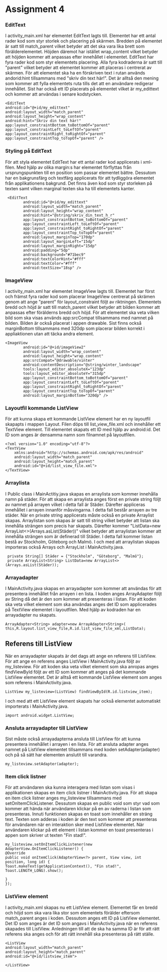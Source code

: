
# Assignment 4

### EditText
I activity_main.xml har elementet EditText lagts till. Elementet har ett antal rader kod som styr storlek och placering på skärmen. Bredden på elementet är satt till match_parent vilket betyder att det ska vara lika brett som förälderelementet. Höjden däremot har istället wrap_content vilket betyder att höjden kommer att anpassas efter innehållet i elementet. EditText har fyra rader kod som styr elementets placering. Alla fyra kodraderna är satt till "parent" vilket betyder att elementet kommer att placeras i centrerat av skärmen. För att elementet ska ha en förskriven text i rutan används andorid:hint tillsammans med "skriv din text här!". Det är alltså den mening som kommer att fylla elementets ruta tills det att en användare redigerar innehållet. Sist har också ett ID placerats på elementet vilket är my_edittext och kommer att användas i senare kodstycken.

```
<EditText
android:id="@+id/my_edittext"
android:layout_width="match_parent"
android:layout_height="wrap_content"
android:hint="Skriv din text här!"
app:layout_constraintBottom_toBottomOf="parent"
app:layout_constraintLeft_toLeftOf="parent"
app:layout_constraintRight_toRightOf="parent"
app:layout_constraintTop_toTopOf="parent" />
```

### Styling på EditText
För att styla elementet EditText har ett antal rader kod applicerats i xml-filen. Med hjälp av olika margin:s har elementet förflyttas från ursprungspunkten till en position som passar elementet bättre. Dessutom har en bakgrunsfärg och textfärg applicerats för att tydliggöra elementet från applikationens bakgrund. Det finns även kod som styr storleken på texten samt vilken marginal texten ska ha till elementets kanter.
```
 <EditText
        android:id="@+id/my_edittext"
        android:layout_width="match_parent"
        android:layout_height="wrap_content"
        android:hint="@string/skriv_din_text_h_r"
        app:layout_constraintBottom_toBottomOf="parent"
        app:layout_constraintLeft_toLeftOf="parent"
        app:layout_constraintRight_toRightOf="parent"
        app:layout_constraintTop_toTopOf="parent"
        android:layout_marginTop="170dp"
        android:layout_marginLeft="15dp"
        android:layout_marginRight="15dp"
        android:padding="5dp"
        android:background="#71bec9"
        android:textColorHint="#fff"
        android:textColor="#fff"
        android:textSize="18sp" />
```


### ImageView
I activity_main.xml har elementet ImageView lagts till. Elementet har först och främst fyra rader kod som placerar ImageView centrerat på skrämen genom att ange "parent" för layout_constraint följt av riktningen. Elementets bredd och höjd är satt till match_parent vilket betyder att bilden kommer att anpassas efter förälderns bredd och höjd. För att elementet ska veta vilken bild som ska visas används app:srcCompat tillsammans med namnet på bilden. Bilden är också placerat i appen drawable. Sist finns också marginBottom tillsammans med 320dp som placerar bilden korrekt i appliaktionen utan att täcka andra element.
```
<ImageView
        android:id="@+id/imageView2"
        android:layout_width="wrap_content"
        android:layout_height="wrap_content"
        app:srcCompat="@drawable/vinter"
        android:contentDescription="@string/winter_landscape"
        tools:layout_editor_absoluteX="123dp"
        tools:layout_editor_absoluteY="315dp"
        app:layout_constraintBottom_toBottomOf="parent"
        app:layout_constraintLeft_toLeftOf="parent"
        app:layout_constraintRight_toRightOf="parent"
        app:layout_constraintTop_toTopOf="parent"
        android:layout_marginBottom="320dp" />
```

### Layoutfil kommande ListView
För att kunna skapa ett kommande ListView element har en ny layoutfil skapapts i mappen Layout. Filen döps till list_view_file.xml och innehåller ett TextView element. Till elementet skapats ett ID med hjälp av android:id. Det ID som anges är densamma namn som filnamnet på layoutfilen.
```
<?xml version="1.0" encoding="utf-8"?>
<TextView
    xmlns:android="http://schemas.android.com/apk/res/android"
    android:layout_width="match_parent"
    android:layout_height="match_parent"
    android:id="@+id/list_view_file.xml">
</TextView>
```

### Arraylista
I Public class i MainActitiy.java skapas en arraylista som kommer innehålla namn på städer. För att skapa en arraylista anges först en private string följt av namnet på arrayen vilket i detta fall är Städer. Därefter appliceras innehållet i arrayen innanför måsvingarna. I detta fall består arrayen av tre städer. När en private string applicerats måste också en private Arraylist skapas. Arraylistan som skapas är satt till string vilket betyder att listan ska innehålla strängen som precis har skapats. Därefter kommer "ListData=new ArrayList<>(Arrays.asList(Städer))" vilket betyder att arraylistan kommer att innehålla strängen som är definerad till Städer. I detta fall kommer listan bestå av Stockholm, Göteborg och Malmö. I och med att arraylistan skapas importeras också Arrays och ArrayList i MainActivity.java.
```
 private String[] Städer = {"Stockholm", "Göteborg", "Malmö"};
 private ArrayList<String> ListData=new ArrayList<>(Arrays.asList(Städer));
```

### Arrayadapter
I MainActivity.java skapas en arrayadapter som kommer att användas för att presentera innehållet från arrayen i en lista. I koden anges ArrayAdapter följt av String då det är den som kommer att presenteras i listan. För att koden ska veta vilket element som ska användas anges det ID som applicerades på TextView elementet i layoutfilen. Med hjälp av kodraden har en arrayadapter nu skapats.

```
ArrayAdapter<String> adapter=new ArrayAdapter<String>( this,R.layout.list_view_file,R.id.list_view_file_xml,ListData);
```

## Referens till ListView
När en arrayadapter skapats är det dags att ange en referens till ListView. För att ange en referens anges ListView i MainActivity.java följt av my_listeview. För att koden ska veta vilket element som ska anropas anges findViewById följt av ett ID som kommer att anges på det kommande ListView elementet. Det är alltså ett kommande ListView element som anges som referens i MainActivity.java.

```
ListView my_listeview=(ListView) findViewById(R.id.listview_item);
```
I och med att ett ListView element skapats har också elementet automatiskt importerats i MainActivity.java.
```
import android.widget.ListView;
```
### Ansluta arrayadapter till ListView
Sist måste också arrayadapterna ansluta till ListView för att kunna presentera innehållet i arrayen i en lista. För att ansluta adapter anges namnet på ListView elementet tillsammans med koden setAdapter(adapter) och på så sätt har elementen anslutit till varandra.

```
my_listeview.setAdapter(adapter);
```

### Item click listner
För att användaren ska kunna interagera med listan som visas i applikationen skapas en item click listner i MainActivity.java. För att skapa en item click listner anges my_listeview tillsammans med setOnItemClickListener. Dessutom skapas en public void som styr vad som kommer att hända när användaren klickar på en av raderna i listan som presenteras. Innuti funktionen skapas en toast som innehåller en sträng text. Texten som adderas i koden är den text som kommer att presenteras för användaren när en interaktion sker med ListView elementet. När användaren klickar på ett element i listan kommer en toast presenteras i appen som skriver ut texten "Fin stad!".

```
my_listeview.setOnItemClickListener(new AdapterView.OnItemClickListener() {
@Override
public void onItemClick(AdapterView<?> parent, View view, int position, long id) {
Toast.makeText(getApplicationContext(), "Fin stad!", Toast.LENGTH_LONG).show();

}
});
```

### ListView element
I activity_main.xml skapas nu ett ListView element. Elementet får en bredd och höjd som ska vara lika stor som elementets förälder eftersom match_parent anges i koden. Dessutom anges ett ID på ListView elementet. Det ID som anges är det ID som angavs i MainActivity.java när en referens skapades till ListView. Anledningen till att de ska ha samma ID är för att rätt referens ska anges och för att rätt innehåll ska presenteras på rätt ställe.

```
<ListView
android:layout_width="match_parent"
android:layout_height="match_parent"
android:id="@+id/listview_item">

</ListView>
```



